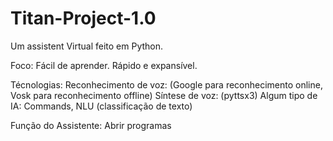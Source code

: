 # Titan-Project-1.0
Um assistent Virtual feito em Python.

Foco:
    Fácil de aprender.
    Rápido e expansível.

Técnologias:
    Reconhecimento de voz: (Google para reconhecimento online, Vosk para reconhecimento offline)
    Síntese de voz: (pyttsx3)
    Algum tipo de IA: Commands, NLU (classificação de texto)

Função do Assistente: Abrir programas